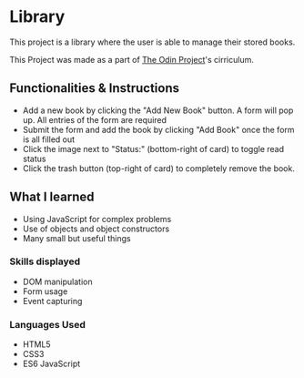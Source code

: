 # Library

This project is a library where the user is able to manage their stored books.

This Project was made as a part of [The Odin Project](https://www.theodinproject.com/)'s cirriculum.

## Functionalities & Instructions

-   Add a new book by clicking the "Add New Book" button. A form will pop up. All entries of the form are required
-   Submit the form and add the book by clicking "Add Book" once the form is all filled out
-   Click the image next to "Status:" (bottom-right of card) to toggle read status
-   Click the trash button (top-right of card) to completely remove the book.

## What I learned

-   Using JavaScript for complex problems
-   Use of objects and object constructors
-   Many small but useful things

### Skills displayed

-   DOM manipulation
-   Form usage
-   Event capturing

### Languages Used

-   HTML5
-   CSS3
-   ES6 JavaScript
